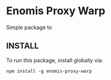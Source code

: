 Enomis Proxy Warp
=================

Simple package to 








INSTALL
-------

To run this package, install globally via:

```
npm install -g enomis-proxy-warp
```